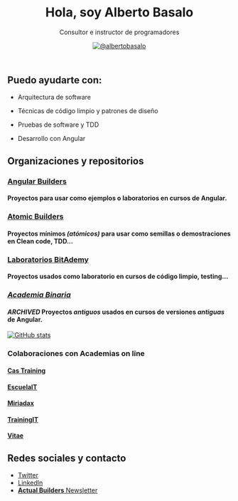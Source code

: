 <header>
  <h1 align="center">Hola, soy Alberto Basalo</h1>
  <p align="center">Consultor e instructor de programadores</p>
  <p align="center">
    <a href=https://twitter.com/albertobasalo"><img alt="@albertobasalo" src="https://img.shields.io/twitter/url?label=%40albertobasalo&style=social&url=https%3A%2F%2Ftwitter.com%2Falbertobasalo"></a>
  </p>
</header>

## Puedo ayudarte con:

- Arquitectura de software

- Técnicas de código limpio y patrones de diseño

- Pruebas de software y TDD

- Desarrollo con Angular

## Organizaciones y repositorios

### [Angular Builders](https://github.com/angularbuilders) 

#### Proyectos para usar como ejemplos o laboratorios en cursos de Angular.

### [Atomic Builders](https://github.com/AtomicBuilders) 

#### Proyectos mínimos _(atómicos)_ para usar como semillas o demostraciones en Clean code, TDD...

### [Laboratorios BitAdemy](https://github.com/LabsAdemy) 

#### Proyectos usados como laboratorio en cursos de código limpio, testing...

### [_Academia Binaria_](https://github.com/AcademiaBinaria) 

#### _ARCHIVED_ Proyectos _antiguos_ usados en cursos de versiones _antiguas_ de Angular.

[![GitHub stats](https://github-readme-stats.vercel.app/api?username=albertobasalo)](https://github.com/albertobasalo)

### Colaboraciones con Academias on line

#### [Cas Training](https://cas-training.com/)
#### [EscuelaIT](https://escuela.it/teacher/alberto-basalo)
#### [Miriadax](https://formacion.miriadax.net/curso/taller-practico-especializado-pruebas-e2e-avanzadas-con-cypress/)
#### [TrainingIT](https://trainingit.es/)
#### [Vitae](http://www.vitaedigital.com/)

## Redes sociales y contacto

- [Twitter](https://twitter.com/albertobasalo)
- [LinkedIn](https://www.linkedin.com/in/albertobasalo/)
- [**Actual Builders** Newsletter](https://www.getrevue.co/profile/albertobasalo)

